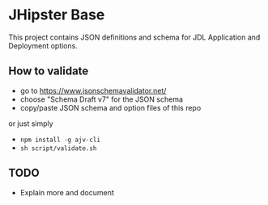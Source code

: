 # JHipster Base

This project contains JSON definitions and schema for JDL Application and Deployment options.

## How to validate
- go to https://www.jsonschemavalidator.net/
- choose "Schema Draft v7" for the JSON schema
- copy/paste JSON schema and option files of this repo

or just simply

- `npm install -g ajv-cli`
- `sh script/validate.sh`

## TODO
- Explain more and document
